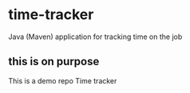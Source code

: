 # time-tracker
Java (Maven) application for tracking time on the job
## this is on purpose
This is a demo repo
Time tracker
